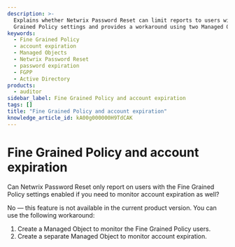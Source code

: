 ```yaml
---
description: >-
  Explains whether Netwrix Password Reset can limit reports to users with Fine
  Grained Policy settings and provides a workaround using two Managed Objects.
keywords:
  - Fine Grained Policy
  - account expiration
  - Managed Objects
  - Netwrix Password Reset
  - password expiration
  - FGPP
  - Active Directory
products:
  - auditor
sidebar_label: Fine Grained Policy and account expiration
tags: []
title: "Fine Grained Policy and account expiration"
knowledge_article_id: kA00g000000H9TdCAK
---
```


# Fine Grained Policy and account expiration

Can Netwrix Password Reset only report on users with the Fine Grained Policy settings enabled if you need to monitor account expiration as well?

No — this feature is not available in the current product version. You can use the following workaround:

1. Create a Managed Object to monitor the Fine Grained Policy users.
2. Create a separate Managed Object to monitor account expiration.
